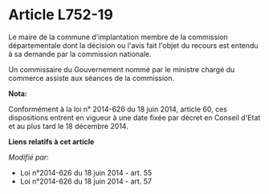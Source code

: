 # Article L752-19

Le maire de la commune d'implantation membre de la commission départementale dont la décision ou l'avis fait l'objet du
recours est entendu à sa demande par la commission nationale.

Un commissaire du Gouvernement nommé par le ministre chargé du commerce assiste aux séances de la commission.

**Nota:**

Conformément à la loi n° 2014-626 du 18 juin 2014, article 60, ces dispositions entrent en vigueur à une date fixée par
décret en Conseil d'Etat et au plus tard le 18 décembre 2014.

**Liens relatifs à cet article**

_Modifié par_:

  - Loi n°2014-626 du 18 juin 2014 - art. 55
  - Loi n°2014-626 du 18 juin 2014 - art. 57
